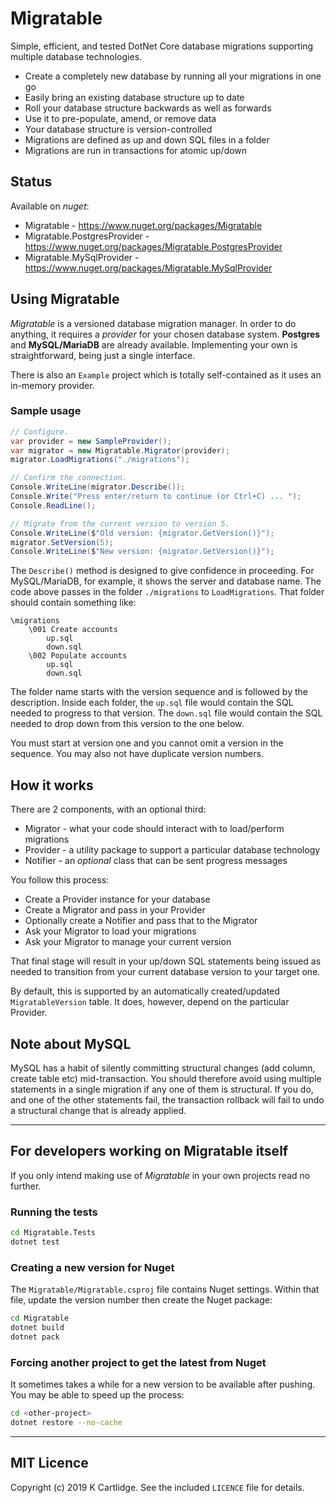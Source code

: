 # Migratable

Simple, efficient, and tested DotNet Core database migrations supporting multiple database technologies.

* Create a completely new database by running all your migrations in one go
* Easily bring an existing database structure up to date
* Roll your database structure backwards as well as forwards
* Use it to pre-populate, amend, or remove data
* Your database structure is version-controlled
* Migrations are defined as up and down SQL files in a folder
* Migrations are run in transactions for atomic up/down

## Status

Available on *nuget*:

* Migratable - https://www.nuget.org/packages/Migratable
* Migratable.PostgresProvider - https://www.nuget.org/packages/Migratable.PostgresProvider
* Migratable.MySqlProvider - https://www.nuget.org/packages/Migratable.MySqlProvider

## Using Migratable

*Migratable* is a versioned database migration manager.
In order to do anything, it requires a *provider* for your chosen database system.
**Postgres** and **MySQL/MariaDB** are already available.
Implementing your own is straightforward, being just a single interface.

There is also an ```Example``` project which is totally self-contained as it uses an in-memory provider.

### Sample usage

``` cs
// Configure.
var provider = new SampleProvider();
var migrator = new Migratable.Migrator(provider);
migrator.LoadMigrations("./migrations");

// Confirm the connection.
Console.WriteLine(migrator.Describe());
Console.Write("Press enter/return to continue (or Ctrl+C) ... ");
Console.ReadLine();

// Migrate from the current version to version 5.
Console.WriteLine($"Old version: {migrator.GetVersion()}");
migrator.SetVersion(5);
Console.WriteLine($"New version: {migrator.GetVersion()}");
```

The ```Describe()``` method is designed to give confidence in proceeding.
For MySQL/MariaDB, for example, it shows the server and database name.
The code above passes in the folder ```./migrations``` to ```LoadMigrations```.
That folder should contain something like:

```
\migrations
    \001 Create accounts
        up.sql
        down.sql
    \002 Populate accounts
        up.sql
        down.sql
```

The folder name starts with the version sequence and is followed by the description.
Inside each folder, the ```up.sql``` file would contain the SQL needed to progress to that version.
The ```down.sql``` file would contain the SQL needed to drop down from this version to the one below.

You must start at version one and you cannot omit a version in the sequence.
You may also not have duplicate version numbers.

## How it works

There are 2 components, with an optional third:

* Migrator - what your code should interact with to load/perform migrations
* Provider - a utility package to support a particular database technology
* Notifier - an *optional* class that can be sent progress messages

You follow this process:

* Create a Provider instance for your database
* Create a Migrator and pass in your Provider
* Optionally create a Notifier and pass that to the Migrator
* Ask your Migrator to load your migrations
* Ask your Migrator to manage your current version

That final stage will result in your up/down SQL statements being issued as needed to transition from your current database version to your target one.

By default, this is supported by an automatically created/updated ```MigratableVersion``` table.
It does, however, depend on the particular Provider.

## Note about MySQL

MySQL has a habit of silently committing structural changes (add column, create table etc) mid-transaction.
You should therefore avoid using multiple statements in a single migration if any one of them is structural.
If you do, and one of the other statements fail, the transaction rollback will fail to undo a structural change that is already applied.

---

## For developers working on Migratable itself

If you only intend making use of *Migratable* in your own projects read no further.

### Running the tests

``` sh
cd Migratable.Tests
dotnet test
```

### Creating a new version for Nuget

The ```Migratable/Migratable.csproj``` file contains Nuget settings.
Within that file, update the version number then create the Nuget package:

``` sh
cd Migratable
dotnet build
dotnet pack
```

### Forcing another project to get the latest from Nuget

It sometimes takes a while for a new version to be available after pushing.
You may be able to speed up the process:

``` sh
cd <other-project>
dotnet restore --no-cache
```

---

## MIT Licence

Copyright (c) 2019 K Cartlidge.
See the included ```LICENCE``` file for details.
